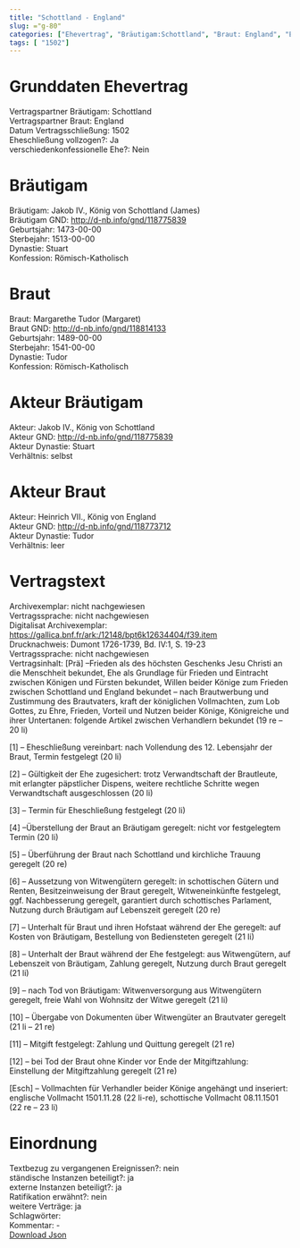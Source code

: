 ```yaml
---
title: "Schottland - England"
slug: ="g-80"
categories: ["Ehevertrag", "Bräutigam:Schottland", "Braut: England", "Eheschließung vollzogen?:Ja", "verschiedenkonfessionelle Ehe?:Nein", "Dynastie Bräutigam:Stuart", "Akteur Bräutigam:Jakob IV., König von Schottland", "Akteur Braut:Heinrich VII., König von England", "Textbezug?:nein", "Ständisch?:ja", "Ratifikation?:nein", "Sonstiges?:ja", "Bräutigam:Schottland", "Braut: England"]
tags: [ "1502"]
---
```

<!--more-->

# Grunddaten Ehevertrag

Vertragspartner Bräutigam: Schottland<br>
Vertragspartner Braut: England<br>
Datum Vertragsschließung: 1502<br>
Eheschließung vollzogen?: Ja<br>
verschiedenkonfessionelle Ehe?: Nein<br>
# Bräutigam

Bräutigam: Jakob IV., König von Schottland (James)<br>
Bräutigam GND: http://d-nb.info/gnd/118775839<br>
Geburtsjahr: 1473-00-00<br>
Sterbejahr: 1513-00-00<br>
Dynastie: Stuart<br>
Konfession: Römisch-Katholisch<br>
# Braut

Braut: Margarethe Tudor (Margaret)<br>
Braut GND: http://d-nb.info/gnd/118814133<br>
Geburtsjahr: 1489-00-00<br>
Sterbejahr: 1541-00-00<br>
Dynastie: Tudor<br>
Konfession: Römisch-Katholisch<br>
# Akteur Bräutigam

Akteur: Jakob IV., König von Schottland<br>
Akteur GND: http://d-nb.info/gnd/118775839<br>
Akteur Dynastie: Stuart<br>
Verhältnis: selbst<br>
# Akteur Braut

Akteur: Heinrich VII., König von England<br>
Akteur GND: http://d-nb.info/gnd/118773712<br>
Akteur Dynastie: Tudor<br>
Verhältnis: leer<br>
# Vertragstext

Archivexemplar: nicht nachgewiesen<br>
Vertragssprache: nicht nachgewiesen<br>
Digitalisat Archivexemplar: https://gallica.bnf.fr/ark:/12148/bpt6k12634404/f39.item<br>
Drucknachweis: Dumont 1726-1739, Bd. IV:1, S. 19-23<br>
Vertragssprache: nicht nachgewiesen<br>
Vertragsinhalt: [Prä] –Frieden als des höchsten Geschenks Jesu Christi an die Menschheit bekundet, Ehe als Grundlage für Frieden und Eintracht zwischen Königen und Fürsten bekundet, Willen beider Könige zum Frieden zwischen Schottland und England bekundet – nach Brautwerbung und Zustimmung des Brautvaters, kraft der königlichen Vollmachten, zum Lob Gottes, zu Ehre, Frieden, Vorteil und Nutzen beider Könige, Königreiche und ihrer Untertanen: folgende Artikel zwischen Verhandlern bekundet (19 re – 20 li)

[1] – Eheschließung vereinbart: nach Vollendung des 12. Lebensjahr der Braut, Termin festgelegt (20 li)

[2] – Gültigkeit der Ehe zugesichert: trotz Verwandtschaft der Brautleute, mit erlangter päpstlicher Dispens, weitere rechtliche Schritte wegen Verwandtschaft ausgeschlossen (20 li)

[3] – Termin für Eheschließung festgelegt (20 li)

[4] –Überstellung der Braut an Bräutigam geregelt: nicht vor festgelegtem Termin (20 li)

[5] – Überführung der Braut nach Schottland und kirchliche Trauung geregelt (20 re)

[6] – Aussetzung von Witwengütern geregelt: in schottischen Gütern und Renten, Besitzeinweisung der Braut geregelt, Witweneinkünfte festgelegt, ggf. Nachbesserung geregelt, garantiert durch schottisches Parlament, Nutzung durch Bräutigam auf Lebenszeit geregelt (20 re)

[7] – Unterhalt für Braut und ihren Hofstaat während der Ehe geregelt: auf Kosten von Bräutigam, Bestellung von Bediensteten geregelt (21 li)

[8] – Unterhalt der Braut während der Ehe festgelegt: aus Witwengütern, auf Lebenszeit von Bräutigam, Zahlung geregelt, Nutzung durch Braut geregelt (21 li)

[9] – nach Tod von Bräutigam: Witwenversorgung aus Witwengütern geregelt, freie Wahl von Wohnsitz der Witwe geregelt (21 li)

[10] – Übergabe von Dokumenten über Witwengüter an Brautvater geregelt (21 li – 21 re)

[11] – Mitgift festgelegt: Zahlung und Quittung geregelt (21 re)

[12] – bei Tod der Braut ohne Kinder vor Ende der Mitgiftzahlung: Einstellung der Mitgiftzahlung geregelt (21 re)

[Esch] – Vollmachten für Verhandler beider Könige angehängt und inseriert: englische Vollmacht 1501.11.28 (22 li-re), schottische Vollmacht 08.11.1501 (22 re – 23 li)
<br>
# Einordnung

Textbezug zu vergangenen Ereignissen?: nein<br>
ständische Instanzen beteiligt?: ja<br>
externe Instanzen beteiligt?: ja<br>
Ratifikation erwähnt?: nein<br>
weitere Verträge: ja<br>
Schlagwörter: <br>
Kommentar: -<br>
[Download Json](/vertraege/vertrag-80.json)